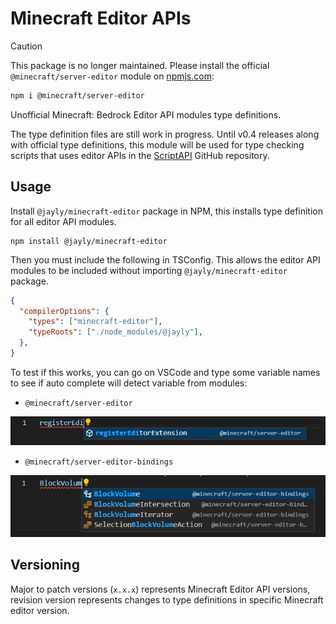 # Minecraft Editor APIs

> [!CAUTION] 
> This package is no longer maintained. Please install the official `@minecraft/server-editor` module on [npmjs.com](https://www.npmjs.com/package/@minecraft/server-editor):
> 
> ```bash
> npm i @minecraft/server-editor
> ```

Unofficial Minecraft: Bedrock Editor API modules type definitions.

The type definition files are still work in progress. Until v0.4 releases along with official type definitions, this module will be used for type checking scripts that uses editor APIs in the [ScriptAPI](https://github.com/JaylyDev/ScriptAPI) GitHub repository.

## Usage

Install `@jayly/minecraft-editor` package in NPM, this installs type definition for all editor API modules.

```
npm install @jayly/minecraft-editor
```

Then you must include the following in TSConfig. This allows the editor API modules to be included without importing `@jayly/minecraft-editor` package.

```json
{
  "compilerOptions": {
    "types": ["minecraft-editor"],
    "typeRoots": ["./node_modules/@jayly"],
  },
}
```

To test if this works, you can go on VSCode and type some variable names to see if auto complete will detect variable from modules:

- `@minecraft/server-editor`

![server_editor](./_media/server-editor-vscode.png)

- `@minecraft/server-editor-bindings`

![server_editor_bindings](./_media/server-editor-bindings-vscode.png)

## Versioning

Major to patch versions (`x.x.x`) represents Minecraft Editor API versions, revision version represents changes to type definitions in specific Minecraft editor version.
